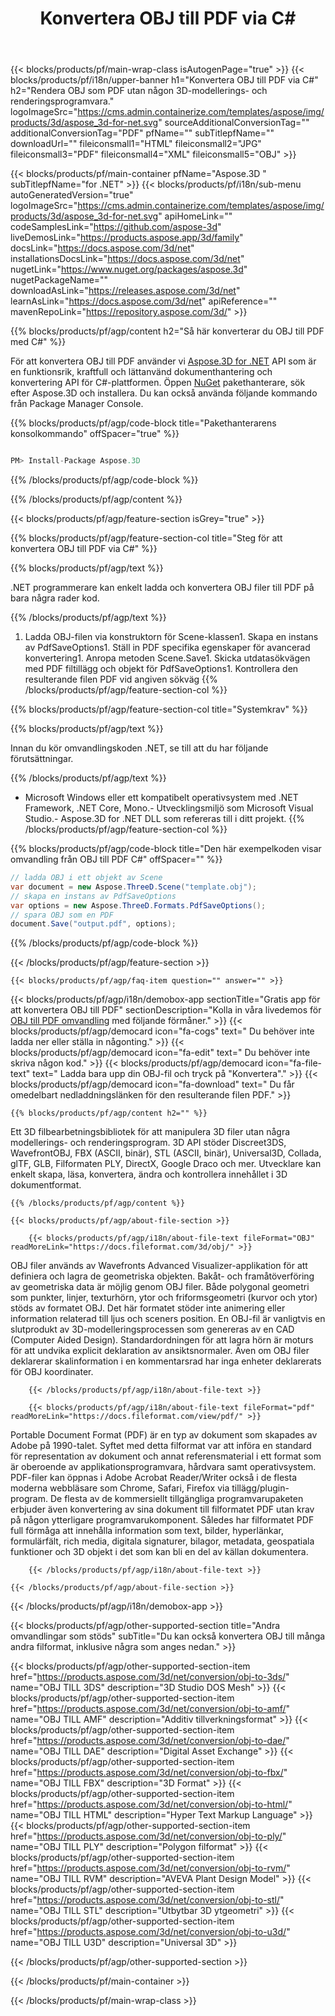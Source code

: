 ﻿---
title: Konvertera OBJ till PDF via C# 
weight: 640
url: /sv/net/conversion/obj-to-pdf/ 
description: Exempelkod för konvertering från OBJ till PDF C#. Använd API exempelkod för batch-OBJ-filer till PDFkonvertering inom VB.NET, Asp.NET eller någon .NET-baserad applikation.
---
{{< blocks/products/pf/main-wrap-class isAutogenPage="true" >}}
{{< blocks/products/pf/i18n/upper-banner h1="Konvertera OBJ till PDF via C#" h2="Rendera OBJ som PDF utan någon 3D-modellerings- och renderingsprogramvara." logoImageSrc="https://cms.admin.containerize.com/templates/aspose/img/products/3d/aspose_3d-for-net.svg" sourceAdditionalConversionTag="" additionalConversionTag="PDF" pfName="" subTitlepfName="" downloadUrl="" fileiconsmall1="HTML" fileiconsmall2="JPG" fileiconsmall3="PDF" fileiconsmall4="XML" fileiconsmall5="OBJ" >}}

{{< blocks/products/pf/main-container pfName="Aspose.3D " subTitlepfName="for .NET" >}}
{{< blocks/products/pf/i18n/sub-menu autoGeneratedVersion="true" logoImageSrc="https://cms.admin.containerize.com/templates/aspose/img/products/3d/aspose_3d-for-net.svg" apiHomeLink="" codeSamplesLink="https://github.com/aspose-3d" liveDemosLink="https://products.aspose.app/3d/family" docsLink="https://docs.aspose.com/3d/net" installationsDocsLink="https://docs.aspose.com/3d/net" nugetLink="https://www.nuget.org/packages/aspose.3d" nugetPackageName="" downloadAsLink="https://releases.aspose.com/3d/net" learnAsLink="https://docs.aspose.com/3d/net" apiReference="" mavenRepoLink="https://repository.aspose.com/3d/" >}}

{{% blocks/products/pf/agp/content h2="Så här konverterar du OBJ till PDF med C#" %}}

 För att konvertera OBJ till PDF använder vi
 [Aspose.3D for .NET](https://products.aspose.com/3d/net) 
 API som är en funktionsrik, kraftfull och lättanvänd dokumenthantering och konvertering API för C#-plattformen. Öppen
 [NuGet](https://www.nuget.org/packages/aspose.3d) 
 pakethanterare, sök efter
 Aspose.3D 
 och installera. Du kan också använda följande kommando från Package Manager Console.

{{% blocks/products/pf/agp/code-block title="Pakethanterarens konsolkommando" offSpacer="true" %}}

```cs

PM> Install-Package Aspose.3D


```

{{% /blocks/products/pf/agp/code-block %}}

{{% /blocks/products/pf/agp/content %}}

{{< blocks/products/pf/agp/feature-section isGrey="true" >}}

{{% blocks/products/pf/agp/feature-section-col title="Steg för att konvertera OBJ till PDF via C#" %}}

{{% blocks/products/pf/agp/text %}}

 .NET programmerare kan enkelt ladda och konvertera OBJ filer till PDF på bara några rader kod.

{{% /blocks/products/pf/agp/text %}}

1. Ladda OBJ-filen via konstruktorn för Scene-klassen1. Skapa en instans av PdfSaveOptions1. Ställ in PDF specifika egenskaper för avancerad konvertering1. Anropa metoden Scene.Save1. Skicka utdatasökvägen med PDF filtillägg och objekt för PdfSaveOptions1. Kontrollera den resulterande filen PDF vid angiven sökväg
{{% /blocks/products/pf/agp/feature-section-col %}}

{{% blocks/products/pf/agp/feature-section-col title="Systemkrav" %}}

{{% blocks/products/pf/agp/text %}}

 Innan du kör omvandlingskoden .NET, se till att du har följande förutsättningar.

{{% /blocks/products/pf/agp/text %}}

- Microsoft Windows eller ett kompatibelt operativsystem med .NET Framework, .NET Core, Mono.- Utvecklingsmiljö som Microsoft Visual Studio.- Aspose.3D for .NET DLL som refereras till i ditt projekt.
{{% /blocks/products/pf/agp/feature-section-col %}}

{{% blocks/products/pf/agp/code-block title="Den här exempelkoden visar omvandling från OBJ till PDF C#" offSpacer="" %}}

```cs
// ladda OBJ i ett objekt av Scene 
var document = new Aspose.ThreeD.Scene("template.obj");
// skapa en instans av PdfSaveOptions 
var options = new Aspose.ThreeD.Formats.PdfSaveOptions();
// spara OBJ som en PDF 
document.Save("output.pdf", options); 


```

{{% /blocks/products/pf/agp/code-block %}}

{{< /blocks/products/pf/agp/feature-section >}}

    {{< blocks/products/pf/agp/faq-item question="" answer="" >}}
 

<!-- aboutfile Starts -->

{{< blocks/products/pf/agp/i18n/demobox-app sectionTitle="Gratis app för att konvertera OBJ till PDF" sectionDescription="Kolla in våra livedemos för [OBJ till PDF omvandling](https://products.aspose.app/3d/conversion/obj-to-pdf) med följande förmåner." >}}
        {{< blocks/products/pf/agp/democard icon="fa-cogs" text=" Du behöver inte ladda ner eller ställa in någonting." >}}
        {{< blocks/products/pf/agp/democard icon="fa-edit" text=" Du behöver inte skriva någon kod." >}}
        {{< blocks/products/pf/agp/democard icon="fa-file-text" text=" Ladda bara upp din OBJ-fil och tryck på \"Konvertera\"." >}}
        {{< blocks/products/pf/agp/democard icon="fa-download" text=" Du får omedelbart nedladdningslänken för den resulterande filen PDF." >}}

    {{% blocks/products/pf/agp/content h2="" %}}

 Ett 3D filbearbetningsbibliotek för att manipulera 3D filer utan några modellerings- och renderingsprogram. 3D API stöder Discreet3DS, WavefrontOBJ, FBX (ASCII, binär), STL (ASCII, binär), Universal3D, Collada, glTF, GLB, Filformaten PLY, DirectX, Google Draco och mer. Utvecklare kan enkelt skapa, läsa, konvertera, ändra och kontrollera innehållet i 3D dokumentformat.



    {{% /blocks/products/pf/agp/content %}}

    {{< blocks/products/pf/agp/about-file-section >}}

        {{< blocks/products/pf/agp/i18n/about-file-text fileFormat="OBJ" readMoreLink="https://docs.fileformat.com/3d/obj/" >}}
OBJ filer används av Wavefronts Advanced Visualizer-applikation för att definiera och lagra de geometriska objekten. Bakåt- och framåtöverföring av geometriska data är möjlig genom OBJ filer. Både polygonal geometri som punkter, linjer, texturhörn, ytor och friformsgeometri (kurvor och ytor) stöds av formatet OBJ. Det här formatet stöder inte animering eller information relaterad till ljus och sceners position. En OBJ-fil är vanligtvis en slutprodukt av 3D-modelleringsprocessen som genereras av en CAD (Computer Aided Design). Standardordningen för att lagra hörn är moturs för att undvika explicit deklaration av ansiktsnormaler. Även om OBJ filer deklarerar skalinformation i en kommentarsrad har inga enheter deklarerats för OBJ koordinater.

        {{< /blocks/products/pf/agp/i18n/about-file-text >}}

        {{< blocks/products/pf/agp/i18n/about-file-text fileFormat="pdf" readMoreLink="https://docs.fileformat.com/view/pdf/" >}}
Portable Document Format (PDF) är en typ av dokument som skapades av Adobe på 1990-talet. Syftet med detta filformat var att införa en standard för representation av dokument och annat referensmaterial i ett format som är oberoende av applikationsprogramvara, hårdvara samt operativsystem. PDF-filer kan öppnas i Adobe Acrobat Reader/Writer också i de flesta moderna webbläsare som Chrome, Safari, Firefox via tillägg/plugin-program. De flesta av de kommersiellt tillgängliga programvarupaketen erbjuder även konvertering av sina dokument till filformatet PDF utan krav på någon ytterligare programvarukomponent. Således har filformatet PDF full förmåga att innehålla information som text, bilder, hyperlänkar, formulärfält, rich media, digitala signaturer, bilagor, metadata, geospatiala funktioner och 3D objekt i det som kan bli en del av källan dokumentera.

        {{< /blocks/products/pf/agp/i18n/about-file-text >}}

    {{< /blocks/products/pf/agp/about-file-section >}}

{{< /blocks/products/pf/agp/i18n/demobox-app >}}

<!-- aboutfile Ends -->

{{< blocks/products/pf/agp/other-supported-section title="Andra omvandlingar som stöds" subTitle="Du kan också konvertera OBJ till många andra filformat, inklusive några som anges nedan." >}}

{{< blocks/products/pf/agp/other-supported-section-item href="https://products.aspose.com/3d/net/conversion/obj-to-3ds/" name="OBJ TILL 3DS" description="3D Studio DOS Mesh" >}}
{{< blocks/products/pf/agp/other-supported-section-item href="https://products.aspose.com/3d/net/conversion/obj-to-amf/" name="OBJ TILL AMF" description="Additiv tillverkningsformat" >}}
{{< blocks/products/pf/agp/other-supported-section-item href="https://products.aspose.com/3d/net/conversion/obj-to-dae/" name="OBJ TILL DAE" description="Digital Asset Exchange" >}}
{{< blocks/products/pf/agp/other-supported-section-item href="https://products.aspose.com/3d/net/conversion/obj-to-fbx/" name="OBJ TILL FBX" description="3D Format" >}}
{{< blocks/products/pf/agp/other-supported-section-item href="https://products.aspose.com/3d/net/conversion/obj-to-html/" name="OBJ TILL HTML" description="Hyper Text Markup Language" >}}
{{< blocks/products/pf/agp/other-supported-section-item href="https://products.aspose.com/3d/net/conversion/obj-to-ply/" name="OBJ TILL PLY" description="Polygon filformat" >}}
{{< blocks/products/pf/agp/other-supported-section-item href="https://products.aspose.com/3d/net/conversion/obj-to-rvm/" name="OBJ TILL RVM" description="AVEVA Plant Design Model" >}}
{{< blocks/products/pf/agp/other-supported-section-item href="https://products.aspose.com/3d/net/conversion/obj-to-stl/" name="OBJ TILL STL" description="Utbytbar 3D ytgeometri" >}}
{{< blocks/products/pf/agp/other-supported-section-item href="https://products.aspose.com/3d/net/conversion/obj-to-u3d/" name="OBJ TILL U3D" description="Universal 3D" >}}

{{< /blocks/products/pf/agp/other-supported-section >}}

{{< /blocks/products/pf/main-container >}}
    
{{< /blocks/products/pf/main-wrap-class >}}